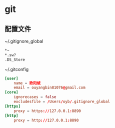 # git

## 配置文件

~/.gitignore_global

```sh
*~
*.sw?
.DS_Store
```

~/.gitconfig

```conf
[user]
	name = 欧阳斌
	email = ouyangbin81076@gmail.com
[core]
	ignorecases = false
	excludesfile = /Users/oyb/.gitignore_global
[https]
	proxy = https://127.0.0.1:8890
[http]
	proxy = http://127.0.0.1:8890
```
